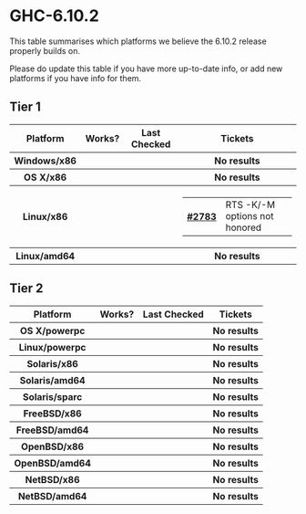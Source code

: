 # GHC-6.10.2


This table summarises which platforms we believe the 6.10.2 release properly builds on.



Please do update this table if you have more up-to-date info, or add new platforms if you have info for them.


## Tier 1


<table><tr><th><b>Platform</b></th>
<th><b>Works?</b></th>
<th><b>Last Checked</b></th>
<th><b>Tickets</b>
</th></tr>
<tr><th>Windows/x86</th>
<th> </th>
<th> </th>
<th>No results
</th></tr>
<tr><th>OS X/x86</th>
<th> </th>
<th> </th>
<th>No results
</th></tr>
<tr><th>Linux/x86</th>
<th> </th>
<th> </th>
<th><table><tr><th><a href="https://gitlab.haskell.org//ghc/ghc/issues/2783">#2783</a></th>
<td>RTS -K/-M options not honored</td></tr></table>


</th></tr>
<tr><th>Linux/amd64</th>
<th> </th>
<th> </th>
<th>No results
</th></tr></table>


## Tier 2


<table><tr><th><b>Platform</b></th>
<th><b>Works?</b></th>
<th><b>Last Checked</b></th>
<th><b>Tickets</b>
</th></tr>
<tr><th>OS X/powerpc</th>
<th> </th>
<th> </th>
<th>No results
</th></tr>
<tr><th>Linux/powerpc</th>
<th> </th>
<th> </th>
<th>No results
</th></tr>
<tr><th>Solaris/x86</th>
<th> </th>
<th> </th>
<th>No results
</th></tr>
<tr><th>Solaris/amd64</th>
<th> </th>
<th> </th>
<th>No results
</th></tr>
<tr><th>Solaris/sparc</th>
<th> </th>
<th> </th>
<th>No results
</th></tr>
<tr><th>FreeBSD/x86</th>
<th> </th>
<th> </th>
<th>No results
</th></tr>
<tr><th>FreeBSD/amd64</th>
<th> </th>
<th> </th>
<th>No results
</th></tr>
<tr><th>OpenBSD/x86</th>
<th> </th>
<th> </th>
<th>No results
</th></tr>
<tr><th>OpenBSD/amd64</th>
<th> </th>
<th> </th>
<th>No results
</th></tr>
<tr><th>NetBSD/x86</th>
<th> </th>
<th> </th>
<th>No results
</th></tr>
<tr><th>NetBSD/amd64</th>
<th> </th>
<th> </th>
<th>No results
</th></tr></table>


